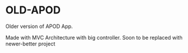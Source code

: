 # OLD-APOD
Older version of APOD App.

Made with MVC Architecture with big controller.
Soon to be replaced with newer-better project

